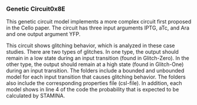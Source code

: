 ### Genetic Circuit0x8E

This genetic circuit model implements a more complex circuit first proposed in the Cello paper. The circuit has three input arguments IPTG, aTc, and Ara and one output argument YFP. 

This circuit shows glitching behavior, which is analyzed in these case studies. There are two types of glitches. In one type, the output should remain in a low state during an input transition (found in Glitch-Zero). In the other type, the output should remain at a high state (found in Glitch-One) during an input transition. The folders include a bounded and unbounded model for each input transition that causes glitching behavior. The folders also include the corresponding properties file (csl-file). In addition, each model shows in line 4 of the code the probability that is expected to be calculated by STAMINA. 

